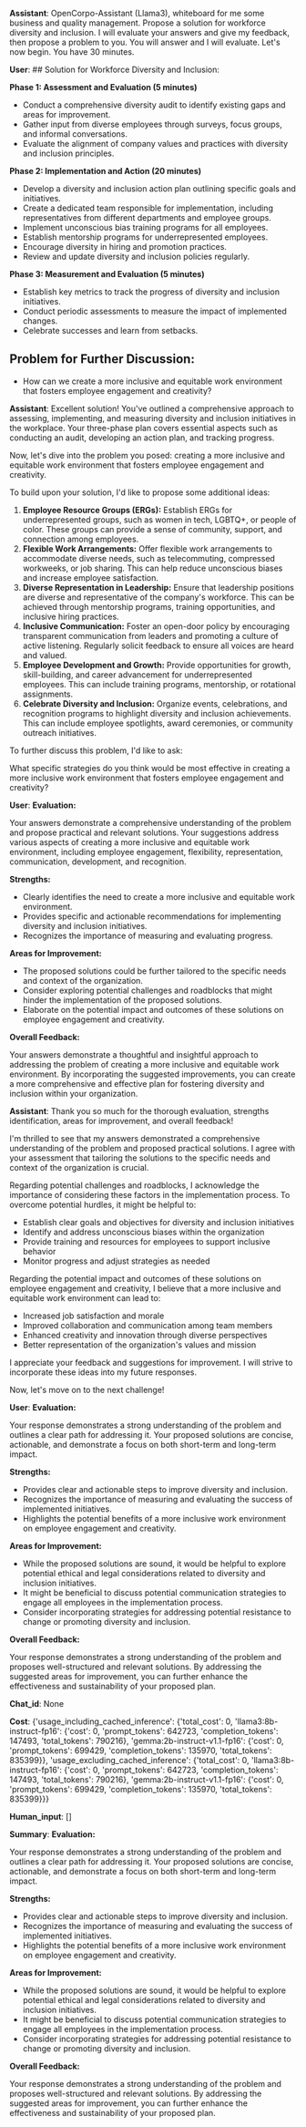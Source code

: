 **Assistant**: OpenCorpo-Assistant (Llama3), whiteboard for me some business and quality management. Propose a solution for workforce diversity and inclusion. I will evaluate your answers and give my feedback, then propose a problem to you. You will answer and I will evaluate. Let's now begin. You have 30 minutes.

**User**: ## Solution for Workforce Diversity and Inclusion:

**Phase 1: Assessment and Evaluation (5 minutes)**

- Conduct a comprehensive diversity audit to identify existing gaps and areas for improvement.
- Gather input from diverse employees through surveys, focus groups, and informal conversations.
- Evaluate the alignment of company values and practices with diversity and inclusion principles.

**Phase 2: Implementation and Action (20 minutes)**

- Develop a diversity and inclusion action plan outlining specific goals and initiatives.
- Create a dedicated team responsible for implementation, including representatives from different departments and employee groups.
- Implement unconscious bias training programs for all employees.
- Establish mentorship programs for underrepresented employees.
- Encourage diversity in hiring and promotion practices.
- Review and update diversity and inclusion policies regularly.

**Phase 3: Measurement and Evaluation (5 minutes)**

- Establish key metrics to track the progress of diversity and inclusion initiatives.
- Conduct periodic assessments to measure the impact of implemented changes.
- Celebrate successes and learn from setbacks.


## Problem for Further Discussion:

- How can we create a more inclusive and equitable work environment that fosters employee engagement and creativity?

**Assistant**: Excellent solution! You've outlined a comprehensive approach to assessing, implementing, and measuring diversity and inclusion initiatives in the workplace. Your three-phase plan covers essential aspects such as conducting an audit, developing an action plan, and tracking progress.

Now, let's dive into the problem you posed: creating a more inclusive and equitable work environment that fosters employee engagement and creativity.

To build upon your solution, I'd like to propose some additional ideas:

1. **Employee Resource Groups (ERGs):** Establish ERGs for underrepresented groups, such as women in tech, LGBTQ+, or people of color. These groups can provide a sense of community, support, and connection among employees.
2. **Flexible Work Arrangements:** Offer flexible work arrangements to accommodate diverse needs, such as telecommuting, compressed workweeks, or job sharing. This can help reduce unconscious biases and increase employee satisfaction.
3. **Diverse Representation in Leadership:** Ensure that leadership positions are diverse and representative of the company's workforce. This can be achieved through mentorship programs, training opportunities, and inclusive hiring practices.
4. **Inclusive Communication:** Foster an open-door policy by encouraging transparent communication from leaders and promoting a culture of active listening. Regularly solicit feedback to ensure all voices are heard and valued.
5. **Employee Development and Growth:** Provide opportunities for growth, skill-building, and career advancement for underrepresented employees. This can include training programs, mentorship, or rotational assignments.
6. **Celebrate Diversity and Inclusion:** Organize events, celebrations, and recognition programs to highlight diversity and inclusion achievements. This can include employee spotlights, award ceremonies, or community outreach initiatives.

To further discuss this problem, I'd like to ask:

What specific strategies do you think would be most effective in creating a more inclusive work environment that fosters employee engagement and creativity?

**User**: **Evaluation:**

Your answers demonstrate a comprehensive understanding of the problem and propose practical and relevant solutions. Your suggestions address various aspects of creating a more inclusive and equitable work environment, including employee engagement, flexibility, representation, communication, development, and recognition.

**Strengths:**

- Clearly identifies the need to create a more inclusive and equitable work environment.
- Provides specific and actionable recommendations for implementing diversity and inclusion initiatives.
- Recognizes the importance of measuring and evaluating progress.

**Areas for Improvement:**

- The proposed solutions could be further tailored to the specific needs and context of the organization.
- Consider exploring potential challenges and roadblocks that might hinder the implementation of the proposed solutions.
- Elaborate on the potential impact and outcomes of these solutions on employee engagement and creativity.

**Overall Feedback:**

Your answers demonstrate a thoughtful and insightful approach to addressing the problem of creating a more inclusive and equitable work environment. By incorporating the suggested improvements, you can create a more comprehensive and effective plan for fostering diversity and inclusion within your organization.

**Assistant**: Thank you so much for the thorough evaluation, strengths identification, areas for improvement, and overall feedback!

I'm thrilled to see that my answers demonstrated a comprehensive understanding of the problem and proposed practical solutions. I agree with your assessment that tailoring the solutions to the specific needs and context of the organization is crucial.

Regarding potential challenges and roadblocks, I acknowledge the importance of considering these factors in the implementation process. To overcome potential hurdles, it might be helpful to:

* Establish clear goals and objectives for diversity and inclusion initiatives
* Identify and address unconscious biases within the organization
* Provide training and resources for employees to support inclusive behavior
* Monitor progress and adjust strategies as needed

Regarding the potential impact and outcomes of these solutions on employee engagement and creativity, I believe that a more inclusive and equitable work environment can lead to:

* Increased job satisfaction and morale
* Improved collaboration and communication among team members
* Enhanced creativity and innovation through diverse perspectives
* Better representation of the organization's values and mission

I appreciate your feedback and suggestions for improvement. I will strive to incorporate these ideas into my future responses.

Now, let's move on to the next challenge!

**User**: **Evaluation:**

Your response demonstrates a strong understanding of the problem and outlines a clear path for addressing it. Your proposed solutions are concise, actionable, and demonstrate a focus on both short-term and long-term impact.

**Strengths:**

- Provides clear and actionable steps to improve diversity and inclusion.
- Recognizes the importance of measuring and evaluating the success of implemented initiatives.
- Highlights the potential benefits of a more inclusive work environment on employee engagement and creativity.

**Areas for Improvement:**

- While the proposed solutions are sound, it would be helpful to explore potential ethical and legal considerations related to diversity and inclusion initiatives.
- It might be beneficial to discuss potential communication strategies to engage all employees in the implementation process.
- Consider incorporating strategies for addressing potential resistance to change or promoting diversity and inclusion.

**Overall Feedback:**

Your response demonstrates a strong understanding of the problem and proposes well-structured and relevant solutions. By addressing the suggested areas for improvement, you can further enhance the effectiveness and sustainability of your proposed plan.

**Chat_id**: None

**Cost**: {'usage_including_cached_inference': {'total_cost': 0, 'llama3:8b-instruct-fp16': {'cost': 0, 'prompt_tokens': 642723, 'completion_tokens': 147493, 'total_tokens': 790216}, 'gemma:2b-instruct-v1.1-fp16': {'cost': 0, 'prompt_tokens': 699429, 'completion_tokens': 135970, 'total_tokens': 835399}}, 'usage_excluding_cached_inference': {'total_cost': 0, 'llama3:8b-instruct-fp16': {'cost': 0, 'prompt_tokens': 642723, 'completion_tokens': 147493, 'total_tokens': 790216}, 'gemma:2b-instruct-v1.1-fp16': {'cost': 0, 'prompt_tokens': 699429, 'completion_tokens': 135970, 'total_tokens': 835399}}}

**Human_input**: []

**Summary**: **Evaluation:**

Your response demonstrates a strong understanding of the problem and outlines a clear path for addressing it. Your proposed solutions are concise, actionable, and demonstrate a focus on both short-term and long-term impact.

**Strengths:**

- Provides clear and actionable steps to improve diversity and inclusion.
- Recognizes the importance of measuring and evaluating the success of implemented initiatives.
- Highlights the potential benefits of a more inclusive work environment on employee engagement and creativity.

**Areas for Improvement:**

- While the proposed solutions are sound, it would be helpful to explore potential ethical and legal considerations related to diversity and inclusion initiatives.
- It might be beneficial to discuss potential communication strategies to engage all employees in the implementation process.
- Consider incorporating strategies for addressing potential resistance to change or promoting diversity and inclusion.

**Overall Feedback:**

Your response demonstrates a strong understanding of the problem and proposes well-structured and relevant solutions. By addressing the suggested areas for improvement, you can further enhance the effectiveness and sustainability of your proposed plan.

